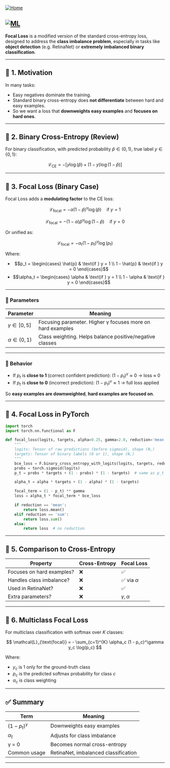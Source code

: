[![Home](https://img.shields.io/badge/Home-Click%20Here-blue?style=flat&logo=homeadvisor&logoColor=white)](../)
## [![ML](https://img.shields.io/badge/ML-Selected_Topics_in_Machine_Learning-green?style=for-the-badge&logo=github)](../main_pages/ML)

**Focal Loss** is a modified version of the standard cross-entropy loss, designed to address the **class imbalance problem**, especially in tasks like **object detection** (e.g. RetinaNet) or **extremely imbalanced binary classification**.

---

## 🔷 1. **Motivation**

In many tasks:

* Easy negatives dominate the training.
* Standard binary cross-entropy does **not differentiate** between hard and easy examples.
* So we want a loss that **downweights easy examples** and **focuses on hard ones**.

---

## 🔶 2. **Binary Cross-Entropy (Review)**

For binary classification, with predicted probability $\hat{p} \in (0,1)$, true label $y \in \{0,1\}$:

$$
\mathcal{L}_{\text{CE}} = -[y \log(\hat{p}) + (1 - y)\log(1 - \hat{p})]
$$

---

## 🔷 3. **Focal Loss (Binary Case)**

Focal Loss adds a **modulating factor** to the CE loss:

$$
\mathcal{L}_{\text{focal}} = - \alpha (1 - \hat{p})^\gamma \log(\hat{p}) \quad \text{if } y = 1
$$

$$
\mathcal{L}_{\text{focal}} = - (1 - \alpha) \hat{p}^\gamma \log(1 - \hat{p}) \quad \text{if } y = 0
$$

Or unified as:

$$
\mathcal{L}_{\text{focal}} = -\alpha_t (1 - p_t)^\gamma \log(p_t)
$$

Where:

* $$p_t = \begin{cases}
  \hat{p} & \text{if } y = 1 \\
  1 - \hat{p} & \text{if } y = 0
  \end{cases}$$
* $$\alpha_t = \begin{cases}
  \alpha & \text{if } y = 1 \\
  1 - \alpha & \text{if } y = 0
  \end{cases}$$

---

### 🔹 Parameters

| Parameter           | Meaning                                                    |
| ------------------- | ---------------------------------------------------------- |
| $\gamma \in [0, 5]$ | Focusing parameter. Higher γ focuses more on hard examples |
| $\alpha \in (0, 1)$ | Class weighting. Helps balance positive/negative classes   |

---

### 🔹 Behavior

* If $p_t$ is **close to 1** (correct confident prediction):
  $(1 - p_t)^\gamma \approx 0$ → loss ≈ 0
* If $p_t$ is **close to 0** (incorrect prediction):
  $(1 - p_t)^\gamma \approx 1$ → full loss applied

So **easy examples are downweighted**, **hard examples are focused on**.

---

## 🔶 4. **Focal Loss in PyTorch**

```python
import torch
import torch.nn.functional as F

def focal_loss(logits, targets, alpha=0.25, gamma=2.0, reduction='mean'):
    """
    logits: Tensor of raw predictions (before sigmoid), shape (N,)
    targets: Tensor of binary labels (0 or 1), shape (N,)
    """
    bce_loss = F.binary_cross_entropy_with_logits(logits, targets, reduction='none')  # shape (N,)
    probs = torch.sigmoid(logits)
    p_t = probs * targets + (1 - probs) * (1 - targets)  # same as p_t

    alpha_t = alpha * targets + (1 - alpha) * (1 - targets)

    focal_term = (1 - p_t) ** gamma
    loss = alpha_t * focal_term * bce_loss

    if reduction == 'mean':
        return loss.mean()
    elif reduction == 'sum':
        return loss.sum()
    else:
        return loss  # no reduction
```

---

## 🔷 5. **Comparison to Cross-Entropy**

| Property                  | Cross-Entropy | Focal Loss       |
| ------------------------- | ------------- | ---------------- |
| Focuses on hard examples? | ❌             | ✅                |
| Handles class imbalance?  | ❌             | ✅ via $\alpha$   |
| Used in RetinaNet?        | ❌             | ✅                |
| Extra parameters?         | ❌             | $\gamma, \alpha$ |

---

## 🔶 6. **Multiclass Focal Loss**

For multiclass classification with softmax over $K$ classes:

$$
\mathcal{L}_{\text{focal}} = - \sum_{c=1}^{K} \alpha_c (1 - p_c)^\gamma y_c \log(p_c)
$$

Where:

* $y_c$ is 1 only for the ground-truth class
* $p_c$ is the predicted softmax probability for class $c$
* $\alpha_c$ is class weighting

---

## ✅ Summary

| Term               | Meaning                              |
| ------------------ | ------------------------------------ |
| $(1 - p_t)^\gamma$ | Downweights easy examples            |
| $\alpha_t$         | Adjusts for class imbalance          |
| γ = 0              | Becomes normal cross-entropy         |
| Common usage       | RetinaNet, imbalanced classification |

---
